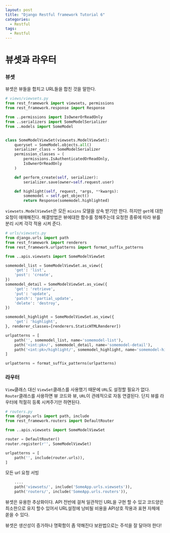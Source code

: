 ```yaml
---
layout: post
title: "Django Restful framework Tutorial 6"
categories:
  - Restful
tags:
  - Restful
---
```


# 뷰셋과 라우터

### 뷰셋

뷰셋은 뷰들을 합치고 URL들을 합친 것을 말한다.
```python
# views/viewsets.py
from rest_framework import viewsets, permissions
from rest_framework.response import Response

from ..permissions import IsOwnerOrReadOnly
from ..serializers import SomeModelSerializer
from ..models import SomeModel


class SomeModelViewSet(viewsets.ModelViewSet):
    queryset = SomeModel.objects.all()
    serializer_class = SomeModelSerializer
    permission_classes = (
        permissions.IsAuthenticatedOrReadOnly,
        IsOwnerOrReadOnly
    )

    def perform_create(self, serializer):
        serializer.save(owner=self.request.user)

    def highlight(self, request, *args, **kwargs):
        somemodel = self.get_object()
        return Response(somemodel.highlighted)
```
`viewsets.ModelViewSet`은 모든 `mixins` 모델을 상속 받기만 한다. 하지만 `get`에 대한 요청이 애매해진다. 해결방법은 뷰에대한 함수를 정해주는데 요청한 종류에 따라 뷰를 분리 시켜 각각 적용 시켜 준다.
```python
# urls/viewsets.py
from django.urls import path
from rest_framework import renderers
from rest_framework.urlpatterns import format_suffix_patterns

from ..apis.viewsets import SomeModelViewSet

somemodel_list = SomeModelViewSet.as_view({
    'get': 'list',
    'post': 'create',
})
somemodel_detail = SomeModelViewSet.as_view({
    'get': 'retrieve',
    'put': 'update',
    'patch': 'partial_update',
    'delete': 'destroy',
})

somemodel_highlight = SomeModelViewSet.as_view({
    'get': 'highlight',
}, renderer_classes=[renderers.StaticHTMLRenderer])

urlpatterns = [
    path('', somemodel_list, name='somemodel-list'),
    path('<int:pk>/', somemodel_detail, name='somemodel-detail'),
    path('<int:pk>/highlight/', somemodel_highlight, name='somemodel-highlight')
]

urlpatterns = format_suffix_patterns(urlpatterns)
```

### 라우터
`View`클래스 대신 `ViewSet`클래스를 사용했기 때문에 `URL`도 설정할 필요가 없다. `Router`클래스를 사용하면 뷰 코드와 뷰, `URL`이 관례적으로 자동 연결된다. 단지 뷰를 라우터에 적절히 등록 시켜주기만 하면된다. 
```python
# routers.py
from django.urls import path, include
from rest_framework.routers import DefaultRouter

from ..apis.viewsets import SomeModelViewSet

router = DefaultRouter()
router.register(r'', SomeModelViewSet)

urlpatterns = [
    path('', include(router.urls)),
]

```

모든 url 요청 서빙
```python
    ....
    path('viewsets/', include('SomeApp.urls.viewsets')),
    path('routers/', include('SomeApp.urls.routers')),
```

뷰셋은 유용한 추상화이다. API 전반에 걸쳐 일관적인 URL을 구현 할 수 있고 코드양은 최소한으로 유지 할수 있어서 URL설정에 낭비될 비용을 API상호 작용과 표현 자체에 쏟을 수 있다.

뷰셋은 생산성이 증가하나 명확함이 좀 약해진다 
보완법으로는 주석을 잘 달아야 한다!